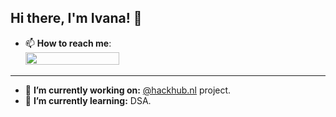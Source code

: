 ## Hi there, I'm **Ivana! 👋** <!--div align = 'right'>![](https://komarev.com/ghpvc/?username=ivanab&color=blue)</div-->    
    


- 📫 **How to reach me**:<br />
[<img src="https://img.shields.io/static/v1?color=blue&label=linkedin&logo=linkedin&logoColor=white&style=for-the-badge&message=Connect" width="150" height="20"/>](https://www.linkedin.com/in/ivanab)
<hr />
    
- 🔭 **I’m currently working on:** <a href="https://github.com/hackhub-nl">@hackhub.nl</a> project.         
- 🌱 **I’m currently learning:** DSA.  
<!--![ivanab's github stats](https://github-readme-stats.vercel.app/api/?username=ivanab&show_icons=true) -->

<!--about GraphQL.-->  <!--React and Redux.--><!--OAuth/Passport.js and authentication with JWT.--> <!--S.O.L.I.D. Principles.--> <!--exploring my interests.-->
<!-- 👯 **I’m looking to collaborate on projects in**  [<img src="https://avatars.githubusercontent.com/u/59364609?s=200&v=4" width="30px" height="30px"/>](https://github.com/OpenSamples).   --> 

<!--- 🤔 I’m looking for help with writing unit tests for projects in OpenSamples.--><!---- 💬 **Ask me about** WebRTC in C# client applications.--><!----- 📫 **How to reach me**: [LinkedIn - ivanab](https://www.linkedin.com/in/ivanab/).--><!---- 😄 **Pronouns**: she/her/hers--><!--- ⚡ **Fun fact**: I like traveling and networking in tech events.   -->
<!--hr/-->
<!--p align="center"><a href="https://github.com/ivanab">
  <img src="https://github-readme-stats.vercel.app/api?username=ivanab&count_private=true&show_icons=true&hide=stars" />
</a></p-->

<!--img src="https://github-readme-streak-stats.herokuapp.com/?user=ivanab&theme=black-ice&hide_border=true&stroke=0000&background=black&ring=white&fire=white&currStreakLabel=white&bg_color=30,e96443,904e95&title_color=fff&text_color=fff" alt="ivanab" /-->
<!--<img src="https://streak-stats.demolab.com/?user=ivanab&theme=dark)"/>-->
